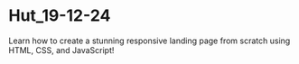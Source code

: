 # Hut_19-12-24
Learn how to create a stunning responsive landing page from scratch using HTML, CSS, and JavaScript!

